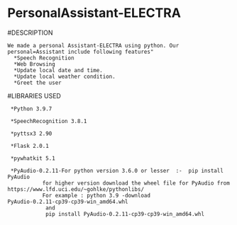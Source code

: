 # PersonalAssistant-ELECTRA
#DESCRIPTION

    We made a personal Assistant-ELECTRA using python. Our personal=Assistant include following features"
      *Speech Recognition
      *Web Browsing
      *Update local date and time.
      *Update local weather condition.
      *Greet the user


 #LIBRARIES USED

     *Python 3.9.7

     *SpeechRecognition 3.8.1

     *pyttsx3 2.90 

     *Flask 2.0.1

     *pywhatkit 5.1

     *PyAudio-0.2.11-For python version 3.6.0 or lesser  :-  pip install PyAudio
               for higher version download the wheel file for PyAudio from https://www.lfd.uci.edu/~gohlke/pythonlibs/
               For example : python 3.9 -download PyAudio‑0.2.11‑cp39‑cp39‑win_amd64.whl
                and
                pip install PyAudio‑0.2.11‑cp39‑cp39‑win_amd64.whl 
  
 
